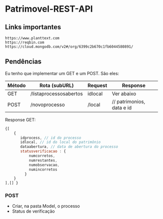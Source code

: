 # Patrimovel-REST-API

## Links importantes
    https://www.planttext.com
    https://reqbin.com
    https://cloud.mongodb.com/v2#/org/6399c2b670c1fb6044580891/

## Pendências
  Eu tenho que implementar um GET e um POST. São eles:

  |  Método | Rota (subURL) | Request | Response
| ------------- | ------------- | ------------- | ------------- |
| GET  | /listaprocessosabertos  | idlocal | Ver abaixo
| POST  | /novoprocesso  | /local | // patrimonios, data e id

Response GET:
```javascript
{[
    {
       idprocess, // id do processo
       idlocal, // id do local do patrimônio
       dataabertura, // data de abertura do processo
       statusverificacao : {
           numcorretos,
           numrestantes,
           numobservacao,
           numincorretos
         }
    }
],[] }
```

### POST
  - Criar, na pasta  Model, o processo
  - Status de verificação
  

